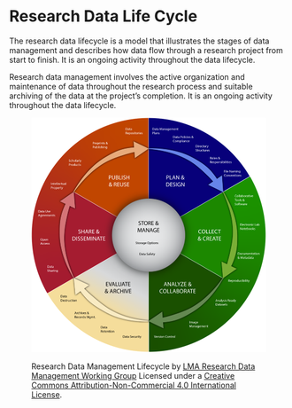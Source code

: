 # Research Data  Life Cycle

The research data lifecycle is a model that illustrates the stages of data management and describes how data flow through a research project from start to finish. It is an ongoing activity throughout the data lifecycle.

Research data management involves the active organization and maintenance of data throughout the research process and suitable archiving of the data at the project’s completion. It is an ongoing activity throughout the data lifecycle.

<figure><img src="../.gitbook/assets/image (18).png" alt=""><figcaption><p>Research Data Management Lifecycle by <a href="https://datamanagement.hms.harvard.edu/">LMA Research Data Management Working Group</a> Licensed under a <a href="http://creativecommons.org/licenses/by-nc/4.0/">Creative Commons Attribution-Non-Commercial 4.0 International License</a>. </p></figcaption></figure>
